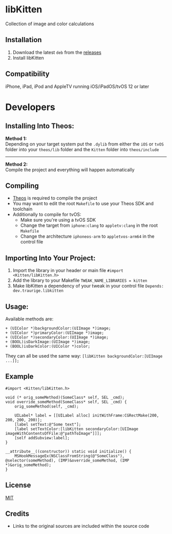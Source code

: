 # libKitten
Collection of image and color calculations

## Installation
1. Download the latest `deb` from the [releases](https://github.com/Traurige/libKitten/releases)
2. Install libKitten

## Compatibility
iPhone, iPad, iPod and AppleTV running iOS/iPadOS/tvOS 12 or later

# Developers

## Installing Into Theos:
**Method 1:**<br>
Depending on your target system put the `.dylib` from either the `iOS` or `tvOS` folder into your `theos/lib` folder and the `Kitten` folder into `theos/include`
***
**Method 2:**<br>
Compile the project and everything will happen automatically

## Compiling
  - [Theos](https://theos.dev/) is required to compile the project
  - You may want to edit the root `Makefile` to use your Theos SDK and toolchain
  - Additionally to compile for tvOS:
    - Make sure you're using a tvOS SDK
    - Change the target from `iphone:clang` to `appletv:clang` in the root `Makefile`
    - Change the architecture `iphoneos-arm` to `appletvos-arm64` in the control file

## Importing Into Your Project:
1. Import the library in your header or main file `#import <Kitten/libKitten.h>`
2. Add the library to your Makefile `TWEAK_NAME_LIBRARIES = kitten`
3. Make libKitten a dependency of your tweak in your control file `Depends: dev.traurige.libkitten`<br>

## Usage:
Available methods are:

```objc
+ (UIColor *)backgroundColor:(UIImage *)image;
+ (UIColor *)primaryColor:(UIImage *)image;
+ (UIColor *)secondaryColor:(UIImage *)image;
+ (BOOL)isDarkImage:(UIImage *)image;
+ (BOOL)isDarkColor:(UIColor *)color;
```

They can all be used the same way: `[libKitten backgroundColor:[UIImage ...]];`

## Example

```objc
#import <Kitten/libKitten.h>

void (* orig_someMethod)(SomeClass* self, SEL _cmd);
void override_someMethod(SomeClass* self, SEL _cmd) {
    orig_someMethod(self, _cmd);

    UILabel* label = [[UILabel alloc] initWithFrame:CGRectMake(200, 200, 200, 200)];
    [label setText:@"Some text"];
    [label setTextColor:[libKitten secondaryColor:[UIImage imageWithContentsOfFile:@"pathToImage"]]];
    [self addSubview:label];
}

__attribute__((constructor)) static void initialize() {
    MSHookMessageEx(NSClassFromString(@"SomeClass"), @selector(someMethod), (IMP)&override_someMethod, (IMP *)&orig_someMethod);
}
```

## License
[MIT](https://github.com/Traurige/libKitten/blob/main/LICENSE)

## Credits
- Links to the original sources are included within the source code
